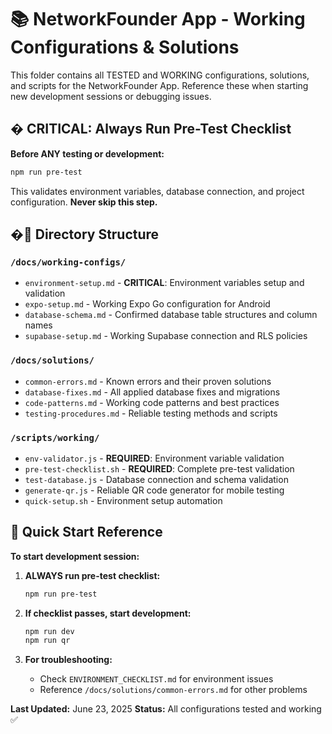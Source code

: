 # 📚 NetworkFounder App - Working Configurations & Solutions

This folder contains all TESTED and WORKING configurations, solutions, and scripts for the NetworkFounder App. Reference these when starting new development sessions or debugging issues.

## � CRITICAL: Always Run Pre-Test Checklist

**Before ANY testing or development:**

```bash
npm run pre-test
```

This validates environment variables, database connection, and project configuration. **Never skip this step.**

## �📁 Directory Structure

### `/docs/working-configs/`
- `environment-setup.md` - **CRITICAL**: Environment variables setup and validation
- `expo-setup.md` - Working Expo Go configuration for Android
- `database-schema.md` - Confirmed database table structures and column names  
- `supabase-setup.md` - Working Supabase connection and RLS policies

### `/docs/solutions/`
- `common-errors.md` - Known errors and their proven solutions
- `database-fixes.md` - All applied database fixes and migrations
- `code-patterns.md` - Working code patterns and best practices
- `testing-procedures.md` - Reliable testing methods and scripts

### `/scripts/working/`
- `env-validator.js` - **REQUIRED**: Environment variable validation
- `pre-test-checklist.sh` - **REQUIRED**: Complete pre-test validation
- `test-database.js` - Database connection and schema validation
- `generate-qr.js` - Reliable QR code generator for mobile testing
- `quick-setup.sh` - Environment setup automation

## 🚀 Quick Start Reference

**To start development session:**

1. **ALWAYS run pre-test checklist:**
   ```bash
   npm run pre-test
   ```

2. **If checklist passes, start development:**
   ```bash
   npm run dev
   npm run qr
   ```

3. **For troubleshooting:**
   - Check `ENVIRONMENT_CHECKLIST.md` for environment issues
   - Reference `/docs/solutions/common-errors.md` for other problems

**Last Updated:** June 23, 2025
**Status:** All configurations tested and working ✅
